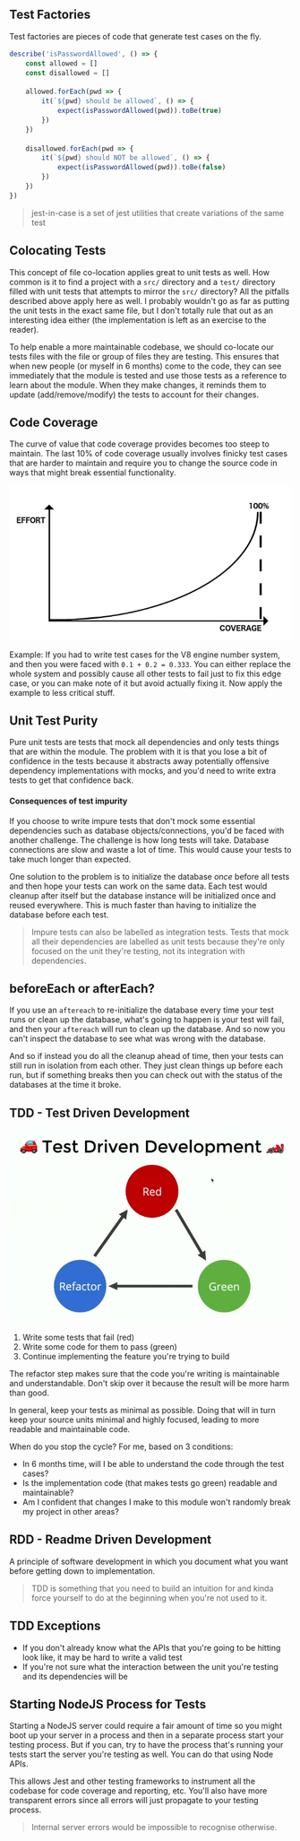 ## Test Factories
Test factories are pieces of code that generate test cases on the fly. 

```js
describe('isPasswordAllowed', () => {
	const allowed = []
	const disallowed = []
	
	allowed.forEach(pwd => {
		it(`${pwd} should be allowed`, () => {
			expect(isPasswordAllowed(pwd)).toBe(true)
		})
	})
	
	disallowed.forEach(pwd => {
		it(`${pwd} should NOT be allowed`, () => {
			expect(isPasswordAllowed(pwd)).toBe(false)
		})
	})
})
``` 

> jest-in-case is a set of jest utilities that create variations of the same test

## Colocating Tests
This concept of file co-location applies great to unit tests as well. How common is it to find a project with a `src/` directory and a `test/` directory filled with unit tests that attempts to mirror the `src/` directory? All the pitfalls described above apply here as well. I probably wouldn't go as far as putting the unit tests in the exact same file, but I don't totally rule that out as an interesting idea either (the implementation is left as an exercise to the reader).

To help enable a more maintainable codebase, we should co-locate our tests files with the file or group of files they are testing. This ensures that when new people (or myself in 6 months) come to the code, they can see immediately that the module is tested and use those tests as a reference to learn about the module. When they make changes, it reminds them to update (add/remove/modify) the tests to account for their changes.

## Code Coverage
The curve of value that code coverage provides becomes too steep to maintain. The last 10% of code coverage usually involves finicky test cases that are harder to maintain and require you to change the source code in ways that might break essential functionality.

![](Pasted_image_20220405160502.png)

Example: If you had to write test cases for the V8 engine number system, and then you were faced with `0.1 + 0.2 = 0.333`. You can either replace the whole system and possibly cause all other tests to fail just to fix this edge case, or you can make note of it but avoid actually fixing it. Now apply the example to less critical stuff.

## Unit Test Purity
Pure unit tests are tests that mock all dependencies and only tests things that are within the module. The problem with it is that you lose a bit of confidence in the tests because it abstracts away potentially offensive dependency implementations with mocks, and you'd need to write extra tests to get that confidence back. 

#### Consequences of test impurity
If you choose to write impure tests that don't mock some essential dependencies such as database objects/connections, you'd be faced with another challenge. The challenge is how long tests will take. Database connections are slow and waste a lot of time. This would cause your tests to take much longer than expected. 

One solution to the problem is to initialize the database _once_ before all tests and then hope your tests can work on the same data. Each test would cleanup after itself but the database instance will be initialized once and reused everywhere. This is much faster than having to initialize the database before each test. 

> Impure tests can also be labelled as integration tests. Tests that mock all their dependencies are labelled as unit tests because they're only focused on the unit they're testing, not its integration with dependencies.

## beforeEach or afterEach?
If you use an `aftereach` to re-initialize the database every time your test runs or clean up the database, what's going to happen is your test will fail, and then your `aftereach` will run to clean up the database. And so now you can't inspect the database to see what was wrong with the database.

And so if instead you do all the cleanup ahead of time, then your tests can still run in isolation from each other. They just clean things up before each run, but if something breaks then you can check out with the status of the databases at the time it broke.

## TDD - Test Driven Development

![](Pasted_image_20220405235414.png)

1. Write some tests that fail (red)
2. Write some code for them to pass (green)
3. Continue implementing the feature you're trying to build

The refactor step makes sure that the code you're writing is maintainable and understandable. Don't skip over it because the result will be more harm than good.

In general, keep your tests as minimal as possible. Doing that will in turn keep your source units minimal and highly focused, leading to more readable and maintainable code.

When do you stop the cycle? For me, based on 3 conditions:
- In 6 months time, will I be able to understand the code through the test cases?
- Is the implementation code (that makes tests go green) readable and maintainable?
- Am I confident that changes I make to this module won't randomly break my project in other areas?

## RDD - Readme Driven Development
A principle of software development in which you document what you want before getting down to implementation.

> TDD is something that you need to build an intuition for and kinda force yourself to do at the beginning when you're not used to it. 

## TDD Exceptions
- If you don't already know what the APIs that you're going to be hitting look like, it may be hard to write a valid test
- If you're not sure what the interaction between the unit you're testing and its dependencies will be

## Starting NodeJS Process for Tests
Starting a NodeJS server could require a fair amount of time so you might boot up your server in a process and then in a separate process start your testing process. But if you can, try to have the process that's running your tests start the server you're testing as well. You can do that using Node APIs. 

This allows Jest and other testing frameworks to instrument all the codebase for code coverage and reporting, etc. You'll also have more transparent errors since all errors will just propagate to your testing process. 

> Internal server errors would be impossible to recognise otherwise. 
